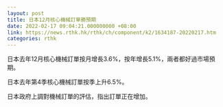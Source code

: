 ```yaml
---
layout: post
title: 日本12月核心機械訂單勝預期
date: 2022-02-17 09:04:21.000000000 +08:00
link: https://news.rthk.hk/rthk/ch/component/k2/1634187-20220217.htm
categories: rthk
---
```


日本去年12月核心機械訂單按月增長3.6%，按年增長5.1%，兩者都好過市場預期。

日本去年第4季核心機械訂單按季上升6.5%。

日本政府上調對機械訂單的評估，指出訂單正在增加。

